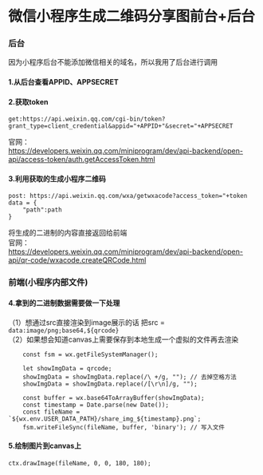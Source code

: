 # 微信小程序生成二维码分享图前台+后台

### 后台
因为小程序后台不能添加微信相关的域名，所以我用了后台进行调用   
#### 1.从后台查看APPID、APPSECRET  
#### 2.获取token  
```
get:https://api.weixin.qq.com/cgi-bin/token?grant_type=client_credential&appid="+APPID+"&secret="+APPSECRET
```

官网：    
https://developers.weixin.qq.com/miniprogram/dev/api-backend/open-api/access-token/auth.getAccessToken.html

#### 3.利用获取的生成小程序二维码  
```
post: https://api.weixin.qq.com/wxa/getwxacode?access_token="+token   
data = {
    "path":path 
}
```

将生成的二进制的内容直接返回给前端  
官网：         
https://developers.weixin.qq.com/miniprogram/dev/api-backend/open-api/qr-code/wxacode.createQRCode.html  

### 前端(小程序内部文件)
#### 4.拿到的二进制数据需要做一下处理  
（1）想通过src直接渲染到image展示的话 把src = `data:image/png;base64,${qrcode}`  
（2）如果想会知道canvas上需要保存到本地生成一个虚拟的文件再去渲染  
```
    const fsm = wx.getFileSystemManager();
    
    let showImgData = qrcode;
    showImgData = showImgData.replace(/\ +/g, ""); // 去掉空格方法
    showImgData = showImgData.replace(/[\r\n]/g, "");
    
    const buffer = wx.base64ToArrayBuffer(showImgData);
    const timestamp = Date.parse(new Date());  
    const fileName = `${wx.env.USER_DATA_PATH}/share_img_${timestamp}.png`;
    fsm.writeFileSync(fileName, buffer, 'binary'); // 写入文件
```
#### 5.绘制图片到canvas上
```
ctx.drawImage(fileName, 0, 0, 180, 180);
```
